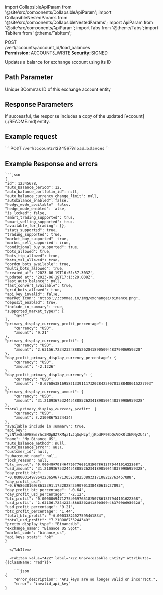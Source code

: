 import CollapsibleApiParam from '@site/src/components/CollapsibleApiParam';
import CollapsibleNestedParams from '@site/src/components/CollapsibleNestedParams';
import ApiParam from '@site/src/components/ApiParam';
import Tabs from '@theme/Tabs';
import TabItem from '@theme/TabItem';

<div className="main-container-endpoint">
    <div className="container-endpoint">
            <div className="container-method-post">
                <span className="endpoint-method">POST</span>
            </div>
              <div className="container-url">
                <span className="endpoint-url">/ver1/accounts/:account_id/load_balances</span>
           </div>
    </div>
    <div className="container-permission">
        <span className="permission-description"><strong>Permission: </strong>ACCOUNTS_WRITE</span>
        <span className="permission-description"><strong>Security: </strong>SIGNED</span>
    </div>
</div>

<p className="p-method-discription">
  Updates a balance for exchange account using its ID
</p>

<h2> Path Parameter </h2>
<ApiParam name='account_id' type='integer' id="account_id" required>
    Unique 3Commas ID of this exchange account entity
</ApiParam>

<h2> Response Parameters </h2>

<p>If successful, the response includes a copy of the updated [Account](./README.md) entity.</p>


<h2> Example request </h2>
<div style={{ margin: '10px', padding: '10px' }}>
```
 POST /ver1/accounts/12345678/load_balances
```
</div>


<h2> Example Response and errors </h2>

<div style={{ margin: '10px', padding: '10px' }}>
<Tabs>
  <TabItem value="201" label="201 Created" attributes={{className: "green"}}>

    ```json
    {
    "id": 12345678,
    "auto_balance_period": 12,
    "auto_balance_portfolio_id": null,
    "auto_balance_currency_change_limit": null,
    "autobalance_enabled": false,
    "hedge_mode_available": false,
    "hedge_mode_enabled": false,
    "is_locked": false,
    "smart_trading_supported": true,
    "smart_selling_supported": true,
    "available_for_trading": {},
    "stats_supported": true,
    "trading_supported": true,
    "market_buy_supported": true,
    "market_sell_supported": true,
    "conditional_buy_supported": true,
    "bots_allowed": true,
    "bots_ttp_allowed": true,
    "bots_tsl_allowed": true,
    "gordon_bots_available": true,
    "multi_bots_allowed": true,
    "created_at": "2023-06-19T16:50:57.303Z",
    "updated_at": "2023-06-19T17:16:29.008Z",
    "last_auto_balance": null,
    "fast_convert_available": true,
    "grid_bots_allowed": true,
    "api_key_invalid": false,
    "market_icon": "https://3commas.io/img/exchanges/binance.png",
    "deposit_enabled": true,
    "include_in_summary": true,
    "supported_market_types": [
        "spot"
    ],
    "primary_display_currency_profit_percentage": {
        "currency": "USD",
        "amount": "9.21"
    },
    "primary_display_currency_profit": {
        "currency": "USD",
        "amount": "2.631561723423248885262841890509448379906959328"
    },
    "day_profit_primary_display_currency_percentage": {
        "currency": "USD",
        "amount": "-2.1226"
    },
    "day_profit_primary_display_currency": {
        "currency": "USD",
        "amount": "-0.6768638169586133911173202842590701388480615227093"
    },
    "primary_display_currency_amount": {
        "currency": "USD",
        "amount": "31.210986753244348885262841890509448379906959328"
    },
    "total_primary_display_currency_profit": {
        "currency": "USD",
        "amount": 7.210986753244349
    },
    "available_include_in_summary": true,
    "api_key": "yzNYzv8a0VEBwsrhc3MDpHZ7XMqa1vJqSqHzpfjjKpdFF9SbQsVQKRl3hKNyZU45",
    "name": "My Binance US",
    "auto_balance_method": null,
    "auto_balance_error": null,
    "customer_id": null,
    "subaccount_name": null,
    "lock_reason": null,
    "btc_amount": "0.00048979846479077665182507861307944101622368",
    "usd_amount": "31.210986753244348885262841890509448379906959328",
    "day_profit_btc": "-0.000003149786432365067713059300253892317108212763457088",
    "day_profit_usd": "-0.6768638169586133911173202842590701388480615227093",
    "day_profit_btc_percentage": "-0.64",
    "day_profit_usd_percentage": "-2.12",
    "btc_profit": "0.00000694712754069765182507861307944101622368",
    "usd_profit": "2.631561723423248885262841890509448379906959328",
    "usd_profit_percentage": "9.21",
    "btc_profit_percentage": "1.44",
    "total_btc_profit": "-0.00033874027595461834",
    "total_usd_profit": "7.210986753244349",
    "pretty_display_type": "BinanceUs",
    "exchange_name": "Binance US Spot",
    "market_code": "binance_us",
    "api_keys_state": "ok"
    }
```
  </TabItem>

  <TabItem value="422" label="422 Unprocessable Entity" attributes={{className: "red"}}>

    ```json
{
    "error_description": "API keys are no longer valid or incorrect.",
    "error": "invalid_api_key"
}
```
  </TabItem>
    </Tabs>
</div>